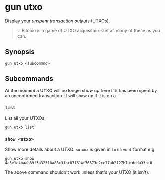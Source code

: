 # gun utxo

Display your *unspent transaction outputs* (UTXOs).

> 💡 Bitcoin is a game of UTXO acquisition.
> Get as many of these as you can.

## Synopsis

```
gun utxo <subcommnd>
```

## Subcommands

At the moment a UTXO will no longer show up here if it has been spent by an unconfirmed transaction.
It will show up if it is on a 

### `list`

List all your UTXOs.

```
gun utxo list
```


### `show <utxo>`

Show more details about a UTXO.
`<utxo>` is given in `txid:vout` format e.g

```
gun utxo show 4a5e1e4baab89f3a32518a88c31bc87f618f76673e2cc77ab2127b7afdeda33b:0
```

The above command shouldn't work unless that's your UTXO (it isn't).
